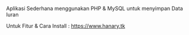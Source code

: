 Aplikasi Sederhana menggunakan PHP & MySQL untuk menyimpan Data Iuran

Untuk Fitur & Cara Install : https://www.hanary.tk
